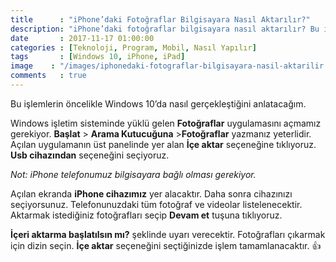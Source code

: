 ```yaml
---
title      : "iPhone’daki Fotoğraflar Bilgisayara Nasıl Aktarılır?"
description: "iPhone’daki fotoğraflar bilgisayara nasıl aktarılır? Bu işlemlerin öncelikle Windows 10’da nasıl gerçekleştiğini anlatacağım."
date       : 2017-11-17 01:00:00
categories : [Teknoloji, Program, Mobil, Nasıl Yapılır]
tags       : [Windows 10, iPhone, iPad]
image    : "/images/iphonedaki-fotograflar-bilgisayara-nasil-aktarilir.png"
comments   : true
---
```


Bu işlemlerin öncelikle Windows 10’da nasıl gerçekleştiğini anlatacağım.

Windows işletim sisteminde yüklü gelen  **Fotoğraflar** uygulamasını açmamız gerekiyor. **Başlat** > **Arama Kutucuğuna** >**Fotoğraflar** yazmanız  yeterlidir.  Açılan uygulamanın üst panelinde yer alan **İçe aktar** seçeneğine tıklıyoruz.  **Usb cihazından** seçeneğini seçiyoruz. 

*Not: iPhone telefonumuz bilgisayara bağlı olması gerekiyor.*

Açılan ekranda **iPhone cihazımız** yer alacaktır. Daha sonra cihazınızı seçiyorsunuz. Telefonunuzdaki tüm fotoğraf ve videolar listelenecektir. Aktarmak istediğiniz fotoğrafları seçip **Devam et** tuşuna tıklıyoruz. 

**İçeri aktarma başlatılsın mı?** şeklinde uyarı verecektir. Fotoğrafları çıkarmak için dizin seçin. **İçe aktar** seçeneğini seçtiğinizde işlem tamamlanacaktır. 👍
